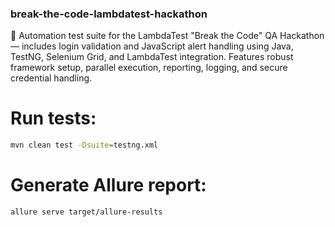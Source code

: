### break-the-code-lambdatest-hackathon
🧪 Automation test suite for the LambdaTest "Break the Code" QA Hackathon — includes login validation and JavaScript alert handling using Java, TestNG, Selenium Grid, and LambdaTest integration. Features robust framework setup, parallel execution, reporting, logging, and secure credential handling.


# Run tests:
```bash
mvn clean test -Dsuite=testng.xml
```
# Generate Allure report:
```bash
allure serve target/allure-results
```